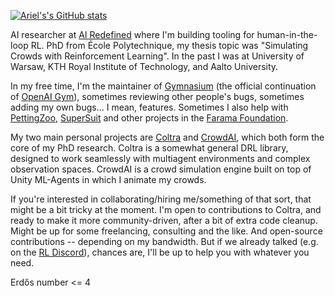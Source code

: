 [![Ariel's's GitHub stats](https://github-readme-stats.vercel.app/api?username=RedTachyon&count_private=true&include_all_commits=true&show_icons=true&theme=algolia)](https://github.com/anuraghazra/github-readme-stats)

AI researcher at [AI Redefined](ai-r.com) where I'm building tooling for human-in-the-loop RL. PhD from École Polytechnique, my thesis topic was "Simulating Crowds with Reinforcement Learning". In the past I was at University of Warsaw, KTH Royal Institute of Technology, and Aalto University.

In my free time, I'm the maintainer of [Gymnasium](https://github.com/Farama-Foundation/Gymnasium) (the official continuation of [OpenAI Gym](https://github.com/openai/gym)), sometimes reviewing other people's bugs, sometimes adding my own bugs... I mean, features. Sometimes I also help with [PettingZoo](https://github.com/Farama-Foundation/PettingZoo), [SuperSuit](https://github.com/Farama-Foundation/SuperSuit) and other projects in the [Farama Foundation](https://farama.org/).

My two main personal projects are [Coltra](https://github.com/RedTachyon/coltra-rl) and [CrowdAI](https://github.com/RedTachyon/CrowdAI), which both form the core of my PhD research. Coltra is a somewhat general DRL library, designed to work seamlessly with multiagent environments and complex observation spaces. CrowdAI is a crowd simulation engine built on top of Unity ML-Agents in which I animate my crowds.

If you're interested in collaborating/hiring me/something of that sort, that might be a bit tricky at the moment. I'm open to contributions to Coltra, and ready to make it more community-driven, after a bit of extra code cleanup. Might be up for some freelancing, consulting and the like. And open-source contributions -- depending on my bandwidth. But if we already talked (e.g. on the [RL Discord](https://discord.gg/FJZnzTENRp)), chances are, I'll be up to help you with whatever you need.

Erdős number <= 4

<!--
**RedTachyon/redtachyon** is a ✨ _special_ ✨ repository because its `README.md` (this file) appears on your GitHub profile.

Here are some ideas to get you started:

- 🔭 I’m currently working on ...
- 🌱 I’m currently learning ...
- 👯 I’m looking to collaborate on ...
- 🤔 I’m looking for help with ...
- 💬 Ask me about ...
- 📫 How to reach me: ...
- 😄 Pronouns: ...
- ⚡ Fun fact: ...
-->
